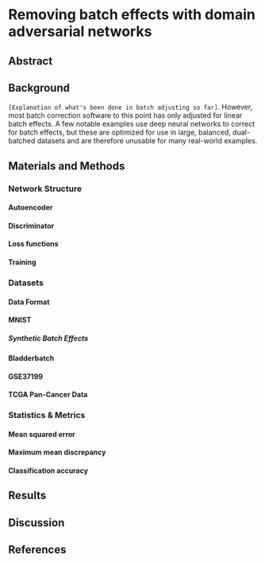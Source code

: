 # Removing batch effects with domain adversarial networks

## Abstract

## Background

`[Explanation of what's been done in batch adjusting so far]`.
However, most batch correction software to this point has only adjusted for linear batch effects.
A few notable examples use deep neural networks to correct for batch effects, but these are optimized for use in large, balanced, dual-batched datasets and are therefore unusable for many real-world examples.

## Materials and Methods

### Network Structure

#### Autoencoder

#### Discriminator

#### Loss functions

#### Training

### Datasets

#### Data Format

#### MNIST

##### Synthetic Batch Effects

#### Bladderbatch

#### GSE37199

#### TCGA Pan-Cancer Data

### Statistics & Metrics

#### Mean squared error

#### Maximum mean discrepancy

#### Classification accuracy

## Results

## Discussion

## References
